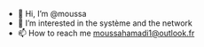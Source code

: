 - 👋 Hi, I’m @moussa
- 👀 I’m interested in the système and the network 
- 📫 How to reach me moussahamadi1@outlook.fr

<!---
smalax/smalax is a ✨ special ✨ repository because its `README.md` (this file) appears on your GitHub profile.
You can click the Preview link to take a look at your changes.
--->
